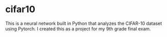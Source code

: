 # cifar10
This is a neural network built in Python that analyzes the CIFAR-10 dataset using Pytorch. I created this as a project for my 9th grade final exam.
